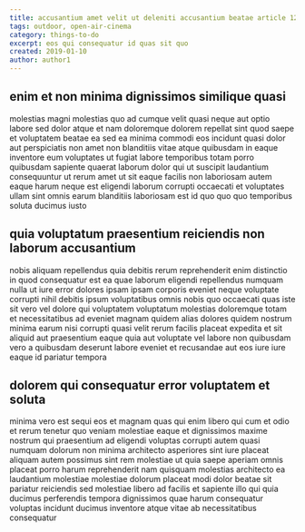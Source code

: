 ```yaml
---
title: accusantium amet velit ut deleniti accusantium beatae article 1214
tags: outdoor, open-air-cinema
category: things-to-do
excerpt: eos qui consequatur id quas sit quo
created: 2019-01-10
author: author1
---
```


## enim et non minima dignissimos similique quasi

molestias magni molestias quo ad cumque velit quasi neque aut optio labore sed dolor atque et nam doloremque dolorem repellat sint quod saepe et voluptatem beatae ea sed ea minima commodi eos incidunt quasi dolor aut perspiciatis non amet non blanditiis vitae atque quibusdam in eaque inventore eum voluptates ut fugiat labore temporibus totam porro quibusdam sapiente quaerat laborum dolor qui ut suscipit laudantium consequuntur ut rerum amet ut sit eaque facilis non laboriosam autem eaque harum neque est eligendi laborum corrupti occaecati et voluptates ullam sint omnis earum blanditiis laboriosam est id quo quo quo temporibus soluta ducimus iusto

## quia voluptatum praesentium reiciendis non laborum accusantium

nobis aliquam repellendus quia debitis rerum reprehenderit enim distinctio in quod consequatur est ea quae laborum eligendi repellendus numquam nulla ut iure error dolores ipsam ipsam corporis eveniet neque voluptate corrupti nihil debitis ipsum voluptatibus omnis nobis quo occaecati quas iste sit vero vel dolore qui voluptatem voluptatum molestias doloremque totam et necessitatibus ad eveniet magnam quidem alias dolores quidem nostrum minima earum nisi corrupti quasi velit rerum facilis placeat expedita et sit aliquid aut praesentium eaque quia aut voluptate vel labore non quibusdam vero a quibusdam deserunt labore eveniet et recusandae aut eos iure iure eaque id pariatur tempora

## dolorem qui consequatur error voluptatem et soluta

minima vero est sequi eos et magnam quas qui enim libero qui cum et odio et rerum tenetur quo veniam molestiae eaque et dignissimos maxime nostrum qui praesentium ad eligendi voluptas corrupti autem quasi numquam dolorum non minima architecto asperiores sint iure placeat aliquam autem possimus sint rem molestiae ut quia saepe aperiam omnis placeat porro harum reprehenderit nam quisquam molestias architecto ea laudantium molestiae molestiae dolorum placeat modi dolor beatae sit pariatur reiciendis sed molestiae libero ad facilis et sapiente illo qui quia ducimus perferendis tempora dignissimos quae harum consequatur voluptas incidunt ducimus inventore atque vitae ab necessitatibus consequatur
